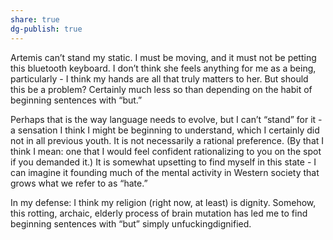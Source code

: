 ```yaml
---
share: true
dg-publish: true
---
```

Artemis can’t stand my static. I must be moving, and it must not be petting this bluetooth keyboard. I don’t think she feels anything for me as a being, particularly - I think my hands are all that truly matters to her. But should this be a problem? Certainly much less so than depending on the habit of beginning sentences with “but.” 

Perhaps that is the way language needs to evolve, but I can’t “stand” for it - a sensation I think I might be beginning to understand, which I certainly did not in all previous youth. It is not necessarily a rational preference. (By that I think I mean: one that I would feel confident rationalizing to you on the spot if you demanded it.) It is somewhat upsetting to find myself in this state - I can imagine it founding much of the mental activity in Western society that grows what we refer to as “hate.” 

In my defense: I think my religion (right now, at least) is dignity. Somehow, this rotting, archaic, elderly process of brain mutation has led me to find beginning sentences with “but” simply unfuckingdignified.